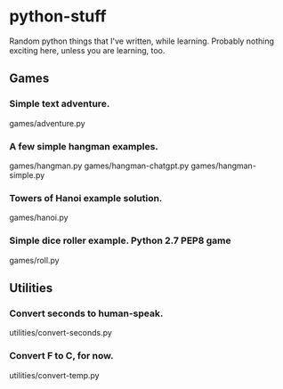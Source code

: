 # python-stuff
Random python things that I've written, while learning. Probably nothing exciting here, unless you are learning, too.

## Games

### Simple text adventure.
games/adventure.py

### A few simple hangman examples.
games/hangman.py
games/hangman-chatgpt.py
games/hangman-simple.py

### Towers of Hanoi example solution.
games/hanoi.py

### Simple dice roller example. Python 2.7 PEP8 game
games/roll.py

## Utilities

### Convert seconds to human-speak.
utilities/convert-seconds.py

### Convert F to C, for now.
utilities/convert-temp.py
